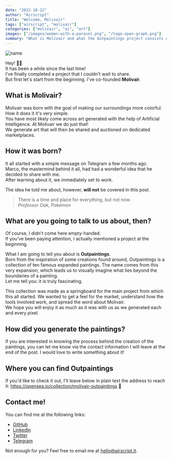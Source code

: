 ```yaml
---
date: "2022-10-12"
author: "Airscript"
title: "Welcome, Molivair"
tags: ["airscript", "molivair"]
categories: ["molivair", "ai", "art"]
images: ["/images/woman-with-a-parasol.png", "/logo-open-graph.png"]
summary: "What is Molivair and what the Outpaintings project consists of."
---
```


![name](/images/woman-with-a-parasol.png#center)

Hey! 👋🏻  
It has been a while since the last time!  
I've finally completed a project that I couldn't wait to share.  
But first let's start from the beginning. I've co-founded **Molivair**.  

## What is Molivair?
Molivair was born with the goal of making our surroundings more colorful.  
How it does it it's very simple.  
You have most likely come across art generated with the help of Artificial Intelligence. At Molivair we do just that!  
We generate art that will then be shared and auctioned on dedicated marketplaces.  

## How it was born?
It all started with a simple message on Telegram a few months ago.  
Marco, the mastermind behind it all, had had a wonderful idea that he decided to share with me.  
After learning about it, we immediately set to work.  

The idea he told me about, however, **will not** be covered in this post.  
> There is a time and place for everything, but not now.  
> *Professor Oak, Pokémon*

## What are you going to talk to us about, then?
Of course, I didn't come here empty-handed.  
If you've been paying attention, I actually mentioned a project at the beginning.  

What I am going to tell you about is **Outpaintings**.  
Born from the inspiration of some creations found around, Outpaintings is a collection of ten famous expanded paintings. The name comes from this very expansion, which leads us to visually imagine what lies beyond the boundaries of a painting.  
Let me tell you: it is truly fascinating.

This collection was made as a springboard for the main project from which this all started. We wanted to get a feel for the market, understand how the tools involved work, and spread the word about Molivair.  
We hope you will enjoy it as much as it was with us as we generated each and every pixel.  

## How did you generate the paintings?
If you are interested in knowing the process behind the creation of the paintings, you can let me know via the contact information I will leave at the end of the post. I would love to write something about it!

## Where you can find Outpaintings
If you'd like to check it out, I'll leave below in plain text the address to reach it:
https://opensea.io/collection/molivair-outpaintings 🔗

## Contact me!
You can find me at the following links:
- [GitHub](https://github.com/Airscripts)
- [LinkedIn](https://www.linkedin.com/in/airscript/)
- [Twitter](https://twitter.com/airscript)
- [Telegram](https://t.me/airscript)

Not enough for you? Feel free to email me at hello@airscript.it.
